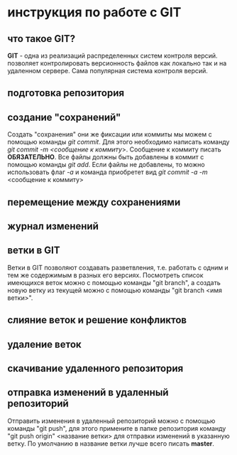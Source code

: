 # инструкция по работе с GIT

## что такое GIT?
**GIT** - одна из реализаций распределенных систем контроля версий. позволяет контролировать версионность файлов как локально так и на удаленном сервере. Сама популярная система контроля версий.

## подготовка репозитория

## создание "сохранений"
Создать "сохранения" они же фиксации или коммиты мы можем с помощью команды *git commit*. Для этого необходимо написать команду *git commit -m <сообщение к коммиту*>. Сообщение к коммиту писать **ОБЯЗАТЕЛЬНО**. Все файлы должны быть добавлены в коммит с помощью команды *git add*. Если файлы не добавлены, то можно использовать флаг *-a* и команда приобретет вид *git commit -a -m*  <сообщение к коммиту> 

## перемещение между сохранениями

## журнал изменений

## ветки в GIT
Ветки в GIT позволяют создавать разветвления, т.е. работать с одним и тем же содержимым в разных его версиях. Посмотреть список имеющихся веток можно с помощью команды "git branch", а создать новую ветку из текущей можно с помощью команды "git branch <имя ветки>".

## слияние веток и решение конфликтов

## удаление веток

## скачивание удаленного репозитория

## отправка изменений в удаленный репозиторий
Отправить изменения в удаленный репозиторий можно с помощью команды "git push", для этого примените в папке репозитория команду "git push origin" <название ветки> для отправки изменений в указанную ветку. По умолчанию в название ветки лучше всего писать **master**.
